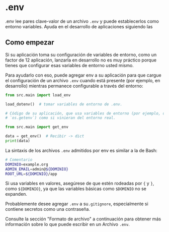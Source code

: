 # .env

.env lee pares clave-valor de un archivo `.env` y puede establecerlos como entorno
variables. Ayuda en el desarrollo de aplicaciones siguiendo las

## Como empezar

Si su aplicación toma su configuración de variables de entorno, como un factor de 12
aplicación, lanzarla en desarrollo no es muy práctico porque tienes que configurar
esas variables de entorno usted mismo.

Para ayudarlo con eso, puede agregar env a su aplicación para que cargue el
configuración de un archivo `.env` cuando está presente (por ejemplo, en desarrollo) mientras permanece
configurable a través del entorno:

```python
from src.main import load_env

load_dotenv()  # tomar variables de entorno de .env.

# Código de su aplicación, que usa variables de entorno (por ejemplo, de `os.environ` o
# `os.getenv`) como si vinieran del entorno real.
```

```python
from src.main import get_env

data = get_env()  # Recibir -> dict
print(data)
```

La sintaxis de los archivos `.env` admitidos por env es similar a la de Bash:

```bash
# Comentario
DOMINIO=example.org
ADMIN_EMAIL=admin@${DOMINIO}
ROOT_URL=${DOMINIO}/app
```
Si usa variables en valores, asegúrese de que estén rodeadas por `{` y `}`, como
`${DOMINIO}`, ya que las variables básicas como `$DOMINIO` no se expanden.

Probablemente desee agregar `.env` a su`.gitignore`, especialmente si contiene
secretos como una contraseña.

Consulte la sección "Formato de archivo" a continuación para obtener más información sobre lo que puede escribir en un
Archivo `.env`.

